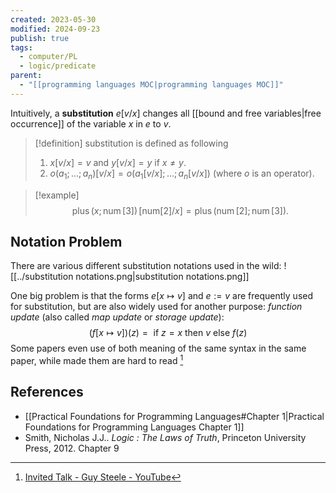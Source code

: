 ```yaml
---
created: 2023-05-30
modified: 2024-09-23
publish: true
tags:
  - computer/PL
  - logic/predicate
parent:
  - "[[programming languages MOC|programming languages MOC]]"
---
```

Intuitively, a **substitution** $e[v / x]$ changes all [[bound and free variables|free occurrence]] of the variable $x$ in $e$ to $v$.

> [!definition]
> substitution is defined as following
> 1. $x[v / x] =v$ and $y[v / x] =y$ if $x \neq y$.
> 2. $o\left(a_1 ; \ldots ; a_n\right)[v / x] =o\left( a_1[v / x] ; \ldots ; a_n[v / x]\right)$ (where $o$ is an operator).

> [!example]
> $$
>  \operatorname{plus}(x ; \operatorname{num}[3])\, [\text{num}[2] / x]=\operatorname{plus}(\operatorname{num}[2] ; \operatorname{num}[3]) .
> $$

## Notation Problem
There are various different substitution notations used in the wild:
![[../substitution notations.png|substitution notations.png]]

One big problem is that the forms $e[x \mapsto v]$ and $e := v$ are frequently used for substitution, but are also widely used for another purpose: _function update_ (also called _map update_ or _storage update_):
$$
(f[x \mapsto v])(z)=\text { if } z=x \text { then } v \text { else } f(z)
$$
Some papers even use of both meaning of the same syntax in the same paper, while made them are hard to read [^1]

## References
- [[Practical Foundations for Programming Languages#Chapter 1|Practical Foundations for Programming Languages Chapter 1]]
- Smith, Nicholas J.J.. _Logic : The Laws of Truth_, Princeton University Press, 2012. Chapter 9

[^1]: [Invited Talk - Guy Steele - YouTube](https://youtu.be/dCuZkaaou0Q?si=VUxznACcfawt_df-&t=2015)